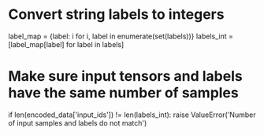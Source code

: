 # Convert string labels to integers
label_map = {label: i for i, label in enumerate(set(labels))}
labels_int = [label_map[label] for label in labels]

# Make sure input tensors and labels have the same number of samples
if len(encoded_data['input_ids']) != len(labels_int):
    raise ValueError('Number of input samples and labels do not match')
